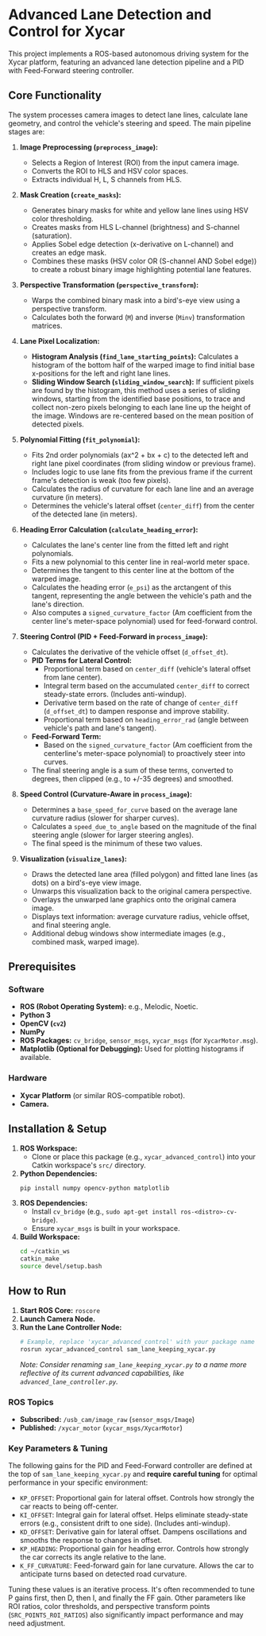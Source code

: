 # Advanced Lane Detection and Control for Xycar

This project implements a ROS-based autonomous driving system for the Xycar platform, featuring an advanced lane detection pipeline and a PID with Feed-Forward steering controller.

## Core Functionality

The system processes camera images to detect lane lines, calculate lane geometry, and control the vehicle's steering and speed. The main pipeline stages are:

1.  **Image Preprocessing (`preprocess_image`):**
    *   Selects a Region of Interest (ROI) from the input camera image.
    *   Converts the ROI to HLS and HSV color spaces.
    *   Extracts individual H, L, S channels from HLS.

2.  **Mask Creation (`create_masks`):**
    *   Generates binary masks for white and yellow lane lines using HSV color thresholding.
    *   Creates masks from HLS L-channel (brightness) and S-channel (saturation).
    *   Applies Sobel edge detection (x-derivative on L-channel) and creates an edge mask.
    *   Combines these masks (HSV color OR (S-channel AND Sobel edge)) to create a robust binary image highlighting potential lane features.

3.  **Perspective Transformation (`perspective_transform`):**
    *   Warps the combined binary mask into a bird's-eye view using a perspective transform.
    *   Calculates both the forward (`M`) and inverse (`Minv`) transformation matrices.

4.  **Lane Pixel Localization:**
    *   **Histogram Analysis (`find_lane_starting_points`):** Calculates a histogram of the bottom half of the warped image to find initial base x-positions for the left and right lane lines.
    *   **Sliding Window Search (`sliding_window_search`):** If sufficient pixels are found by the histogram, this method uses a series of sliding windows, starting from the identified base positions, to trace and collect non-zero pixels belonging to each lane line up the height of the image. Windows are re-centered based on the mean position of detected pixels.

5.  **Polynomial Fitting (`fit_polynomial`):**
    *   Fits 2nd order polynomials (ax^2 + bx + c) to the detected left and right lane pixel coordinates (from sliding window or previous frame).
    *   Includes logic to use lane fits from the previous frame if the current frame's detection is weak (too few pixels).
    *   Calculates the radius of curvature for each lane line and an average curvature (in meters).
    *   Determines the vehicle's lateral offset (`center_diff`) from the center of the detected lane (in meters).

6.  **Heading Error Calculation (`calculate_heading_error`):**
    *   Calculates the lane's center line from the fitted left and right polynomials.
    *   Fits a new polynomial to this center line in real-world meter space.
    *   Determines the tangent to this center line at the bottom of the warped image.
    *   Calculates the heading error (`e_psi`) as the arctangent of this tangent, representing the angle between the vehicle's path and the lane's direction.
    *   Also computes a `signed_curvature_factor` (Am coefficient from the center line's meter-space polynomial) used for feed-forward control.

7.  **Steering Control (PID + Feed-Forward in `process_image`):**
    *   Calculates the derivative of the vehicle offset (`d_offset_dt`).
    *   **PID Terms for Lateral Control:**
        *   Proportional term based on `center_diff` (vehicle's lateral offset from lane center).
        *   Integral term based on the accumulated `center_diff` to correct steady-state errors. (Includes anti-windup).
        *   Derivative term based on the rate of change of `center_diff` (`d_offset_dt`) to dampen response and improve stability.
        *   Proportional term based on `heading_error_rad` (angle between vehicle's path and lane's tangent).
    *   **Feed-Forward Term:**
        *   Based on the `signed_curvature_factor` (Am coefficient from the centerline's meter-space polynomial) to proactively steer into curves.
    *   The final steering angle is a sum of these terms, converted to degrees, then clipped (e.g., to +/-35 degrees) and smoothed.

8.  **Speed Control (Curvature-Aware in `process_image`):**
    *   Determines a `base_speed_for_curve` based on the average lane curvature radius (slower for sharper curves).
    *   Calculates a `speed_due_to_angle` based on the magnitude of the final steering angle (slower for larger steering angles).
    *   The final speed is the minimum of these two values.

9.  **Visualization (`visualize_lanes`):**
    *   Draws the detected lane area (filled polygon) and fitted lane lines (as dots) on a bird's-eye view image.
    *   Unwarps this visualization back to the original camera perspective.
    *   Overlays the unwarped lane graphics onto the original camera image.
    *   Displays text information: average curvature radius, vehicle offset, and final steering angle.
    *   Additional debug windows show intermediate images (e.g., combined mask, warped image).

## Prerequisites

### Software
- **ROS (Robot Operating System):** e.g., Melodic, Noetic.
- **Python 3**
- **OpenCV (`cv2`)**
- **NumPy**
- **ROS Packages:** `cv_bridge`, `sensor_msgs`, `xycar_msgs` (for `XycarMotor.msg`).
- **Matplotlib (Optional for Debugging):** Used for plotting histograms if available.

### Hardware
- **Xycar Platform** (or similar ROS-compatible robot).
- **Camera.**

## Installation & Setup

1.  **ROS Workspace:**
    - Clone or place this package (e.g., `xycar_advanced_control`) into your Catkin workspace's `src/` directory.
2.  **Python Dependencies:**
    ```bash
    pip install numpy opencv-python matplotlib
    ```
3.  **ROS Dependencies:**
    - Install `cv_bridge` (e.g., `sudo apt-get install ros-<distro>-cv-bridge`).
    - Ensure `xycar_msgs` is built in your workspace.
4.  **Build Workspace:**
    ```bash
    cd ~/catkin_ws
    catkin_make
    source devel/setup.bash
    ```

## How to Run

1.  **Start ROS Core:** `roscore`
2.  **Launch Camera Node.**
3.  **Run the Lane Controller Node:**
    ```bash
    # Example, replace 'xycar_advanced_control' with your package name
    rosrun xycar_advanced_control sam_lane_keeping_xycar.py 
    ```
    *Note: Consider renaming `sam_lane_keeping_xycar.py` to a name more reflective of its current advanced capabilities, like `advanced_lane_controller.py`.*

### ROS Topics
- **Subscribed:** `/usb_cam/image_raw` (`sensor_msgs/Image`)
- **Published:** `/xycar_motor` (`xycar_msgs/XycarMotor`)

### Key Parameters & Tuning

The following gains for the PID and Feed-Forward controller are defined at the top of `sam_lane_keeping_xycar.py` and **require careful tuning** for optimal performance in your specific environment:

- `KP_OFFSET`: Proportional gain for lateral offset. Controls how strongly the car reacts to being off-center.
- `KI_OFFSET`: Integral gain for lateral offset. Helps eliminate steady-state errors (e.g., consistent drift to one side). (Includes anti-windup).
- `KD_OFFSET`: Derivative gain for lateral offset. Dampens oscillations and smooths the response to changes in offset.
- `KP_HEADING`: Proportional gain for heading error. Controls how strongly the car corrects its angle relative to the lane.
- `K_FF_CURVATURE`: Feed-forward gain for lane curvature. Allows the car to anticipate turns based on detected road curvature.

Tuning these values is an iterative process. It's often recommended to tune P gains first, then D, then I, and finally the FF gain. Other parameters like ROI ratios, color thresholds, and perspective transform points (`SRC_POINTS_ROI_RATIOS`) also significantly impact performance and may need adjustment.
